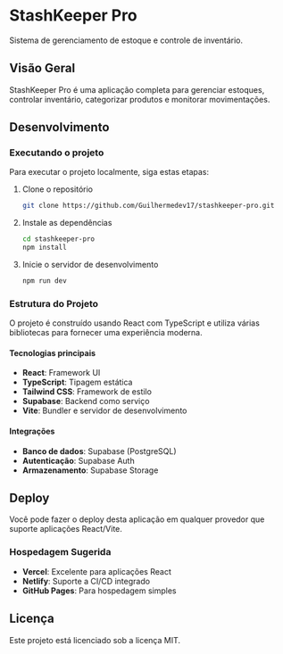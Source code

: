 # StashKeeper Pro

Sistema de gerenciamento de estoque e controle de inventário.

## Visão Geral

StashKeeper Pro é uma aplicação completa para gerenciar estoques, controlar inventário, categorizar produtos e monitorar movimentações.

## Desenvolvimento

### Executando o projeto

Para executar o projeto localmente, siga estas etapas:

1. Clone o repositório
   ```bash
   git clone https://github.com/Guilhermedev17/stashkeeper-pro.git
   ```

2. Instale as dependências
   ```bash
   cd stashkeeper-pro
   npm install
   ```

3. Inicie o servidor de desenvolvimento
   ```bash
   npm run dev
   ```

### Estrutura do Projeto

O projeto é construído usando React com TypeScript e utiliza várias bibliotecas para fornecer uma experiência moderna.

#### Tecnologias principais

- **React**: Framework UI
- **TypeScript**: Tipagem estática
- **Tailwind CSS**: Framework de estilo
- **Supabase**: Backend como serviço
- **Vite**: Bundler e servidor de desenvolvimento

#### Integrações

- **Banco de dados**: Supabase (PostgreSQL)
- **Autenticação**: Supabase Auth
- **Armazenamento**: Supabase Storage

## Deploy

Você pode fazer o deploy desta aplicação em qualquer provedor que suporte aplicações React/Vite.

### Hospedagem Sugerida

- **Vercel**: Excelente para aplicações React
- **Netlify**: Suporte a CI/CD integrado
- **GitHub Pages**: Para hospedagem simples

## Licença

Este projeto está licenciado sob a licença MIT.

